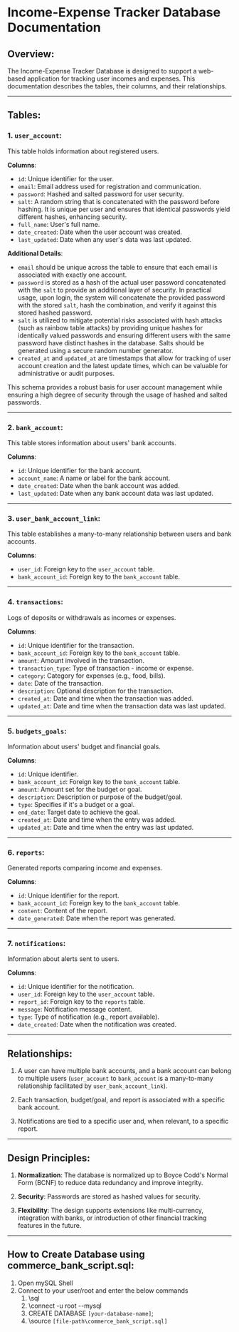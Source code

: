 # Income-Expense Tracker Database Documentation

## Overview:
The Income-Expense Tracker Database is designed to support a web-based application for tracking user incomes and expenses. This documentation describes the tables, their columns, and their relationships.

---

## Tables:

### 1. `user_account`:
This table holds information about registered users.

**Columns**:
- `id`: Unique identifier for the user.
- `email`: Email address used for registration and communication.
- `password`: Hashed and salted password for user security.
- `salt`: A random string that is concatenated with the password before hashing. It is unique per user and ensures that identical passwords yield different hashes, enhancing security.
- `full_name`: User's full name.
- `date_created`: Date when the user account was created.
- `last_updated`: Date when any user's data was last updated.

**Additional Details**:
- `email` should be unique across the table to ensure that each email is associated with exactly one account.
- `password` is stored as a hash of the actual user password concatenated with the `salt` to provide an additional layer of security. In practical usage, upon login, the system will concatenate the provided password with the stored `salt`, hash the combination, and verify it against this stored hashed password.
- `salt` is utilized to mitigate potential risks associated with hash attacks (such as rainbow table attacks) by providing unique hashes for identically valued passwords and ensuring different users with the same password have distinct hashes in the database. Salts should be generated using a secure random number generator.
- `created_at` and `updated_at` are timestamps that allow for tracking of user account creation and the latest update times, which can be valuable for administrative or audit purposes.

This schema provides a robust basis for user account management while ensuring a high degree of security through the usage of hashed and salted passwords.

---

### 2. `bank_account`:
This table stores information about users' bank accounts.

**Columns**:
- `id`: Unique identifier for the bank account.
- `account_name`: A name or label for the bank account.
- `date_created`: Date when the bank account was added.
- `last_updated`: Date when any bank account data was last updated.

---

### 3. `user_bank_account_link`:
This table establishes a many-to-many relationship between users and bank accounts.

**Columns**:
- `user_id`: Foreign key to the `user_account` table.
- `bank_account_id`: Foreign key to the `bank_account` table.

---

### 4. `transactions`:
Logs of deposits or withdrawals as incomes or expenses.

**Columns**:
- `id`: Unique identifier for the transaction.
- `bank_account_id`: Foreign key to the `bank_account` table.
- `amount`: Amount involved in the transaction.
- `transaction_type`: Type of transaction - income or expense.
- `category`: Category for expenses (e.g., food, bills).
- `date`: Date of the transaction.
- `description`: Optional description for the transaction.
- `created_at`: Date and time when the transaction was added.
- `updated_at`: Date and time when the transaction data was last updated.

---

### 5. `budgets_goals`:
Information about users' budget and financial goals.

**Columns**:
- `id`: Unique identifier.
- `bank_account_id`: Foreign key to the `bank_account` table.
- `amount`: Amount set for the budget or goal.
- `description`: Description or purpose of the budget/goal.
- `type`: Specifies if it's a budget or a goal.
- `end_date`: Target date to achieve the goal.
- `created_at`: Date and time when the entry was added.
- `updated_at`: Date and time when the entry was last updated.

---

### 6. `reports`:
Generated reports comparing income and expenses.

**Columns**:
- `id`: Unique identifier for the report.
- `bank_account_id`: Foreign key to the `bank_account` table.
- `content`: Content of the report.
- `date_generated`: Date when the report was generated.

---

### 7. `notifications`:
Information about alerts sent to users.

**Columns**:
- `id`: Unique identifier for the notification.
- `user_id`: Foreign key to the `user_account` table.
- `report_id`: Foreign key to the `reports` table.
- `message`: Notification message content.
- `type`: Type of notification (e.g., report available).
- `date_created`: Date when the notification was created.

---

## Relationships:

1. A user can have multiple bank accounts, and a bank account can belong to multiple users (`user_account` to `bank_account` is a many-to-many relationship facilitated by `user_bank_account_link`).

2. Each transaction, budget/goal, and report is associated with a specific bank account.

3. Notifications are tied to a specific user and, when relevant, to a specific report.

---

## Design Principles:

1. **Normalization**: The database is normalized up to Boyce Codd's Normal Form (BCNF) to reduce data redundancy and improve integrity.

2. **Security**: Passwords are stored as hashed values for security. 

3. **Flexibility**: The design supports extensions like multi-currency, integration with banks, or introduction of other financial tracking features in the future.

---

## How to Create Database using commerce_bank_script.sql:

1. Open mySQL Shell
2. Connect to your user/root and enter the below commands
   1.  \sql
   2.  \connect -u root --mysql
   3.  CREATE DATABASE `[your-database-name]`;
   4.  \source `[file-path\commerce_bank_script.sql]`

